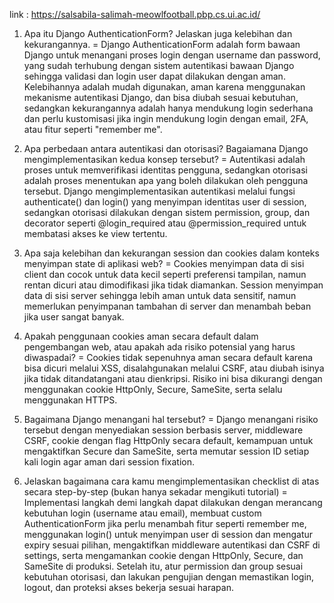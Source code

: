 link : https://salsabila-salimah-meowlfootball.pbp.cs.ui.ac.id/

1. Apa itu Django AuthenticationForm? Jelaskan juga kelebihan dan kekurangannya.
= Django AuthenticationForm adalah form bawaan Django untuk menangani proses login dengan username dan password, yang sudah terhubung dengan sistem autentikasi bawaan Django sehingga validasi dan login user dapat dilakukan dengan aman. Kelebihannya adalah mudah digunakan, aman karena menggunakan mekanisme autentikasi Django, dan bisa diubah sesuai kebutuhan, sedangkan kekurangannya adalah hanya mendukung login sederhana dan perlu kustomisasi jika ingin mendukung login dengan email, 2FA, atau fitur seperti "remember me".

2. Apa perbedaan antara autentikasi dan otorisasi? Bagaiamana Django mengimplementasikan kedua konsep tersebut?
= Autentikasi adalah proses untuk memverifikasi identitas pengguna, sedangkan otorisasi adalah proses menentukan apa yang boleh dilakukan oleh pengguna tersebut. Django mengimplementasikan autentikasi melalui fungsi authenticate() dan login() yang menyimpan identitas user di session, sedangkan otorisasi dilakukan dengan sistem permission, group, dan decorator seperti @login_required atau @permission_required untuk membatasi akses ke view tertentu.

3. Apa saja kelebihan dan kekurangan session dan cookies dalam konteks menyimpan state di aplikasi web?
= Cookies menyimpan data di sisi client dan cocok untuk data kecil seperti preferensi tampilan, namun rentan dicuri atau dimodifikasi jika tidak diamankan. Session menyimpan data di sisi server sehingga lebih aman untuk data sensitif, namun memerlukan penyimpanan tambahan di server dan menambah beban jika user sangat banyak.

4. Apakah penggunaan cookies aman secara default dalam pengembangan web, atau apakah ada risiko potensial yang harus diwaspadai? 
= Cookies tidak sepenuhnya aman secara default karena bisa dicuri melalui XSS, disalahgunakan melalui CSRF, atau diubah isinya jika tidak ditandatangani atau dienkripsi. Risiko ini bisa dikurangi dengan menggunakan cookie HttpOnly, Secure, SameSite, serta selalu menggunakan HTTPS.

5. Bagaimana Django menangani hal tersebut?
= Django menangani risiko tersebut dengan menyediakan session berbasis server, middleware CSRF, cookie dengan flag HttpOnly secara default, kemampuan untuk mengaktifkan Secure dan SameSite, serta memutar session ID setiap kali login agar aman dari session fixation.

6. Jelaskan bagaimana cara kamu mengimplementasikan checklist di atas secara step-by-step (bukan hanya sekadar mengikuti tutorial)
= Implementasi langkah demi langkah dapat dilakukan dengan merancang kebutuhan login (username atau email), membuat custom AuthenticationForm jika perlu menambah fitur seperti remember me, menggunakan login() untuk menyimpan user di session dan mengatur expiry sesuai pilihan, mengaktifkan middleware autentikasi dan CSRF di settings, serta mengamankan cookie dengan HttpOnly, Secure, dan SameSite di produksi. Setelah itu, atur permission dan group sesuai kebutuhan otorisasi, dan lakukan pengujian dengan memastikan login, logout, dan proteksi akses bekerja sesuai harapan.